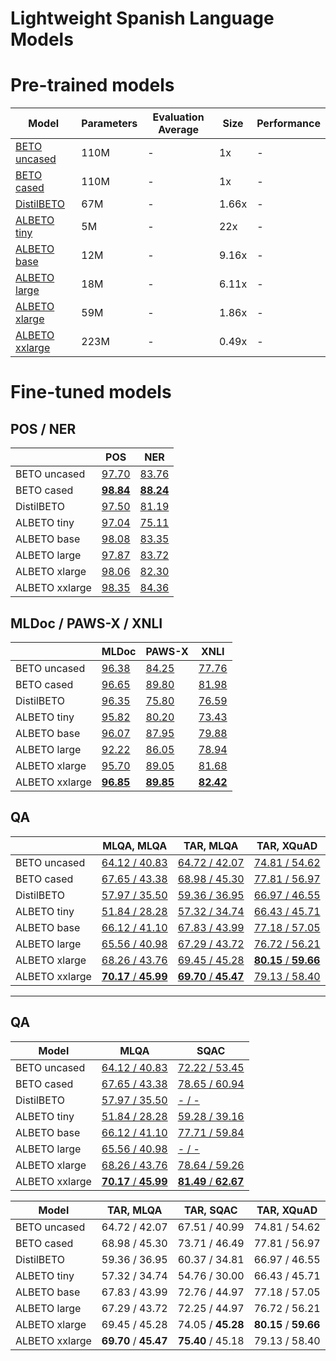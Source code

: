 # Lightweight Spanish Language Models

# Pre-trained models

| Model          | Parameters | Evaluation Average | Size  | Performance |
|----------------|------------|--------------------|-------|-------------|
| [BETO uncased](https://huggingface.co/dccuchile/bert-base-spanish-wwm-uncased)   | 110M       | -                  | 1x    | -           |
| [BETO cased](https://huggingface.co/dccuchile/bert-base-spanish-wwm-cased)     | 110M       | -                  | 1x    | -           |
| [DistilBETO](https://huggingface.co/CenIA/distillbert-base-spanish-uncased)     | 67M        | -                  | 1.66x | -           |
| [ALBETO tiny](https://huggingface.co/CenIA/albert_tiny_spanish)    | 5M         | -                  | 22x   | -           |
| [ALBETO base](https://huggingface.co/CenIA/albert_base_spanish)    | 12M        | -                  | 9.16x | -           |
| [ALBETO large](https://huggingface.co/CenIA/albert_large_spanish)   | 18M        | -                  | 6.11x | -           |
| [ALBETO xlarge](https://huggingface.co/CenIA/albert_xlarge_spanish)  | 59M        | -                  | 1.86x | -           |
| [ALBETO xxlarge](https://huggingface.co/CenIA/albert_xxlarge_spanish) | 223M       | -                  | 0.49x | -           |

# Fine-tuned models

## POS / NER

|                | POS       | NER       |
|----------------|-----------|-----------|
| BETO uncased   | [97.70](https://huggingface.co/CenIA/bert-base-spanish-wwm-uncased-finetuned-pos)     | [83.76](https://huggingface.co/CenIA/bert-base-spanish-wwm-uncased-finetuned-ner)     |
| BETO cased     | [**98.84**](https://huggingface.co/CenIA/bert-base-spanish-wwm-cased-finetuned-pos) | [**88.24**](https://huggingface.co/CenIA/bert-base-spanish-wwm-cased-finetuned-ner) |
| DistilBETO     | [97.50](https://huggingface.co/CenIA/distillbert-base-spanish-uncased-finetuned-pos)     | [81.19](https://huggingface.co/CenIA/distillbert-base-spanish-uncased-finetuned-ner)     |
| ALBETO tiny    | [97.04](https://huggingface.co/CenIA/albert-tiny-spanish-finetuned-pos)     | [75.11](https://huggingface.co/CenIA/albert-tiny-spanish-finetuned-ner)     |
| ALBETO base    | [98.08](https://huggingface.co/CenIA/albert-base-spanish-finetuned-pos)     | [83.35](https://huggingface.co/CenIA/albert-base-spanish-finetuned-ner)     |
| ALBETO large   | [97.87](https://huggingface.co/CenIA/albert-large-spanish-finetuned-pos)     | [83.72](https://huggingface.co/CenIA/albert-large-spanish-finetuned-ner)     |
| ALBETO xlarge  | [98.06](https://huggingface.co/CenIA/albert-xlarge-spanish-finetuned-pos)     | [82.30](https://huggingface.co/CenIA/albert-xlarge-spanish-finetuned-ner)     |
| ALBETO xxlarge | [98.35](https://huggingface.co/CenIA/albert-xxlarge-spanish-finetuned-pos)     | [84.36](https://huggingface.co/CenIA/albert-xxlarge-spanish-finetuned-ner)     |


## MLDoc / PAWS-X / XNLI

|                | MLDoc     | PAWS-X    | XNLI      |
|----------------|-----------|-----------|-----------|
| BETO uncased   | [96.38](https://huggingface.co/CenIA/bert-base-spanish-wwm-uncased-finetuned-mldoc)     | [84.25](https://huggingface.co/CenIA/bert-base-spanish-wwm-uncased-finetuned-pawsx)     | [77.76](https://huggingface.co/CenIA/bert-base-spanish-wwm-uncased-finetuned-xnli)     |
| BETO cased     | [96.65](https://huggingface.co/CenIA/bert-base-spanish-wwm-cased-finetuned-mldoc)     | [89.80](https://huggingface.co/CenIA/bert-base-spanish-wwm-cased-finetuned-pawsx)     | [81.98](https://huggingface.co/CenIA/bert-base-spanish-wwm-cased-finetuned-xnli)     |
| DistilBETO     | [96.35](https://huggingface.co/CenIA/distillbert-base-spanish-uncased-finetuned-mldoc)     | [75.80](https://huggingface.co/CenIA/distillbert-base-spanish-uncased-finetuned-pawsx)     | [76.59](https://huggingface.co/CenIA/distillbert-base-spanish-uncased-finetuned-xnli)     |
| ALBETO tiny    | [95.82](https://huggingface.co/CenIA/albert-tiny-spanish-finetuned-mldoc)     | [80.20](https://huggingface.co/CenIA/albert-tiny-spanish-finetuned-pawsx)     | [73.43](https://huggingface.co/CenIA/albert-tiny-spanish-finetuned-xnli)     |
| ALBETO base    | [96.07](https://huggingface.co/CenIA/albert-base-spanish-finetuned-mldoc)     | [87.95](https://huggingface.co/CenIA/albert-base-spanish-finetuned-pawsx)     | [79.88](https://huggingface.co/CenIA/albert-base-spanish-finetuned-xnli)     |
| ALBETO large   | [92.22](https://huggingface.co/CenIA/albert-large-spanish-finetuned-mldoc)     | [86.05](https://huggingface.co/CenIA/albert-large-spanish-finetuned-pawsx)     | [78.94](https://huggingface.co/CenIA/albert-large-spanish-finetuned-xnli)     |
| ALBETO xlarge  | [95.70](https://huggingface.co/CenIA/albert-xlarge-spanish-finetuned-mldoc)     | [89.05](https://huggingface.co/CenIA/albert-xlarge-spanish-finetuned-pawsx)     | [81.68](https://huggingface.co/CenIA/albert-xlarge-spanish-finetuned-xnli)     |
| ALBETO xxlarge | [**96.85**](https://huggingface.co/CenIA/albert-xxlarge-spanish-finetuned-mldoc) | [**89.85**](https://huggingface.co/CenIA/albert-xxlarge-spanish-finetuned-pawsx) | [**82.42**](https://huggingface.co/CenIA/albert-xxlarge-spanish-finetuned-xnli) |

## QA

|                | MLQA, MLQA | TAR, MLQA | TAR, XQuAD |
|----------------|------------|------------|-----------|
| BETO uncased   | [64.12 / 40.83](https://huggingface.co/CenIA/bert-base-spanish-wwm-uncased-finetuned-qa-mlqa)      | [64.72 / 42.07](https://huggingface.co/CenIA/bert-base-spanish-wwm-uncased-finetuned-qa-tar)      | [74.81 / 54.62](https://huggingface.co/CenIA/bert-base-spanish-wwm-uncased-finetuned-qa-tar)     |
| BETO cased     | [67.65 / 43.38](https://huggingface.co/CenIA/bert-base-spanish-wwm-cased-finetuned-qa-mlqa)      | [68.98 / 45.30](https://huggingface.co/CenIA/bert-base-spanish-wwm-cased-finetuned-qa-tar)      | [77.81 / 56.97](https://huggingface.co/CenIA/bert-base-spanish-wwm-cased-finetuned-qa-tar)     |
| DistilBETO     | [57.97 / 35.50](https://huggingface.co/CenIA/distillbert-base-spanish-uncased-finetuned-qa-mlqa)      | [59.36 / 36.95](https://huggingface.co/CenIA/distillbert-base-spanish-uncased-finetuned-qa-tar)      | [66.97 / 46.55](https://huggingface.co/CenIA/distillbert-base-spanish-uncased-finetuned-qa-tar)     |
| ALBETO tiny    | [51.84 / 28.28](https://huggingface.co/CenIA/albert-tiny-spanish-finetuned-qa-mlqa)      | [57.32 / 34.74](https://huggingface.co/CenIA/albert-tiny-spanish-finetuned-qa-tar)      | [66.43 / 45.71](https://huggingface.co/CenIA/albert-tiny-spanish-finetuned-qa-tar)     |
| ALBETO base    | [66.12 / 41.10](https://huggingface.co/CenIA/albert-base-spanish-finetuned-qa-mlqa)      | [67.83 / 43.99](https://huggingface.co/CenIA/albert-base-spanish-finetuned-qa-tar)      | [77.18 / 57.05](https://huggingface.co/CenIA/albert-base-spanish-finetuned-qa-tar)     |
| ALBETO large   | [65.56 / 40.98](https://huggingface.co/CenIA/albert-large-spanish-finetuned-qa-mlqa)      | [67.29 / 43.72](https://huggingface.co/CenIA/albert-large-spanish-finetuned-qa-tar)      | [76.72 / 56.21](https://huggingface.co/CenIA/albert-large-spanish-finetuned-qa-tar)     |
| ALBETO xlarge  | [68.26 / 43.76](https://huggingface.co/CenIA/albert-xlarge-spanish-finetuned-qa-mlqa)      | [69.45 / 45.28](https://huggingface.co/CenIA/albert-xlarge-spanish-finetuned-qa-tar)      | [**80.15** / **59.66**](https://huggingface.co/CenIA/albert-xlarge-spanish-finetuned-qa-tar)     |
| ALBETO xxlarge | [**70.17** / **45.99**](https://huggingface.co/CenIA/albert-xxlarge-spanish-finetuned-qa-mlqa)      | [**69.70** / **45.47**](https://huggingface.co/CenIA/albert-xxlarge-spanish-finetuned-qa-tar)      | [79.13 / 58.40](https://huggingface.co/CenIA/albert-xxlarge-spanish-finetuned-qa-tar)     |

---

## QA

| Model          | MLQA          | SQAC  |
|----------------|---------------|-------|
| BETO uncased   | [64.12 / 40.83](https://huggingface.co/CenIA/bert-base-spanish-wwm-uncased-finetuned-qa-mlqa) | [72.22 / 53.45](https://huggingface.co/CenIA/bert-base-spanish-wwm-uncased-finetuned-qa-sqac) |
| BETO cased     | [67.65 / 43.38](https://huggingface.co/CenIA/bert-base-spanish-wwm-cased-finetuned-qa-mlqa) | [78.65 / 60.94](https://huggingface.co/CenIA/bert-base-spanish-wwm-cased-finetuned-qa-sqac) |
| DistilBETO     | [57.97 / 35.50](https://huggingface.co/CenIA/distillbert-base-spanish-uncased-finetuned-qa-mlqa) | [- / -](https://huggingface.co/CenIA/distillbert-base-spanish-uncased-finetuned-qa-sqac) |
| ALBETO tiny    | [51.84 / 28.28](https://huggingface.co/CenIA/albert-tiny-spanish-finetuned-qa-mlqa) | [59.28 / 39.16](https://huggingface.co/CenIA/albert-tiny-spanish-finetuned-qa-sqac) |
| ALBETO base    | [66.12 / 41.10](https://huggingface.co/CenIA/albert-base-spanish-finetuned-qa-mlqa) | [77.71 / 59.84](https://huggingface.co/CenIA/albert-base-spanish-finetuned-qa-sqac) |
| ALBETO large   | [65.56 / 40.98](https://huggingface.co/CenIA/albert-large-spanish-finetuned-qa-mlqa) | [- / -](https://huggingface.co/CenIA/albert-large-spanish-finetuned-qa-sqac) |
| ALBETO xlarge  | [68.26 / 43.76](https://huggingface.co/CenIA/albert-xlarge-spanish-finetuned-qa-mlqa) | [78.64 / 59.26](https://huggingface.co/CenIA/albert-xlarge-spanish-finetuned-qa-sqac) |
| ALBETO xxlarge | [**70.17** / **45.99**](https://huggingface.co/CenIA/albert-xxlarge-spanish-finetuned-qa-mlqa) | [**81.49** / **62.67**](https://huggingface.co/CenIA/albert-xxlarge-spanish-finetuned-qa-sqac) |


| Model          | TAR, MLQA     | TAR, SQAC | TAR, XQuAD    |
|----------------|---------------|-----------|---------------|
| BETO uncased   | 64.72 / 42.07 | 67.51 / 40.99     | 74.81 / 54.62 |
| BETO cased     | 68.98 / 45.30 | 73.71 / 46.49     | 77.81 / 56.97 |
| DistilBETO     | 59.36 / 36.95 | 60.37 / 34.81     | 66.97 / 46.55 |
| ALBETO tiny    | 57.32 / 34.74 | 54.76 / 30.00     | 66.43 / 45.71 |
| ALBETO base    | 67.83 / 43.99 | 72.76 / 44.97     | 77.18 / 57.05 |
| ALBETO large   | 67.29 / 43.72 | 72.25 / 44.97     | 76.72 / 56.21 |
| ALBETO xlarge  | 69.45 / 45.28 | 74.05 / **45.28**     | **80.15** / **59.66** |
| ALBETO xxlarge | **69.70** / **45.47** | **75.40** / 45.18     | 79.13 / 58.40 |


